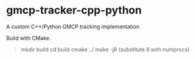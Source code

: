 # gmcp-tracker-cpp-python
A custom C++/Python GMCP tracking implementation

Build with CMake.
> mkdir build
> cd build
> cmake ../
> make -j8 (substitute 8 with numprocs)

